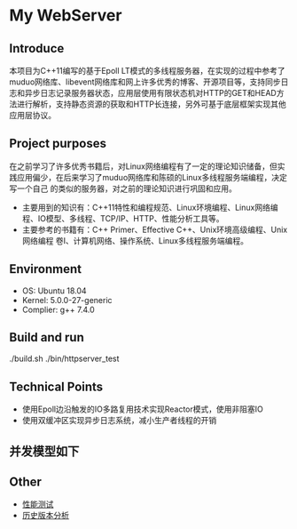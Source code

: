 # My WebServer
## Introduce
本项目为C++11编写的基于Epoll LT模式的多线程服务器，在实现的过程中参考了muduo网络库、libevent网络库和网上许多优秀的博客、开源项目等，支持同步日志和异步日志记录服务器状态，应用层使用有限状态机对HTTP的GET和HEAD方法进行解析，支持静态资源的获取和HTTP长连接，另外可基于底层框架实现其他应用层协议。
## Project purposes
在之前学习了许多优秀书籍后，对Linux网络编程有了一定的理论知识储备，但实践应用偏少，在后来学习了muduo网络库和陈硕的Linux多线程服务端编程，决定写一个自己
的类似的服务器，对之前的理论知识进行巩固和应用。
- 主要用到的知识有：C++11特性和编程规范、Linux环境编程、Linux网络编程、IO模型、多线程、TCP/IP、HTTP、性能分析工具等。
- 主要参考的书籍有：C++ Primer、Effective C++、Unix环境高级编程、Unix网络编程 卷I、计算机网络、操作系统、Linux多线程服务端编程。
## Environment
- OS: Ubuntu 18.04
- Kernel: 5.0.0-27-generic
- Complier: g++ 7.4.0
## Build and run
./build.sh 
./bin/httpserver_test 
## Technical Points
- 使用Epoll边沿触发的IO多路复用技术实现Reactor模式，使用非阻塞IO
- 使用双缓冲区实现异步日志系统，减小生产者线程的开销
## 并发模型如下

## Other
- [性能测试]()
- [历史版本分析]()
